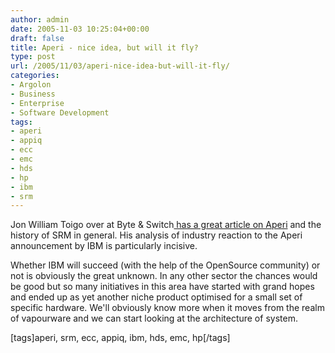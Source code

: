 ```yaml
---
author: admin
date: 2005-11-03 10:25:04+00:00
draft: false
title: Aperi - nice idea, but will it fly?
type: post
url: /2005/11/03/aperi-nice-idea-but-will-it-fly/
categories:
- Argolon
- Business
- Enterprise
- Software Development
tags:
- aperi
- appiq
- ecc
- emc
- hds
- hp
- ibm
- srm
---
```


Jon William Toigo over at Byte & Switch[ has a great article on Aperi](http://www.byteandswitch.com/document.asp?doc_id=83506&WT.svl=tease1) and the history of SRM in general. His analysis of industry reaction to the Aperi announcement by IBM is particularly incisive.

Whether IBM will succeed (with the help of the OpenSource community) or not is obviously the great unknown. In any other sector the chances would be good but so many initiatives in this area have started with grand hopes and ended up as yet another niche product optimised for a small set of specific hardware. We'll obviously know more when it moves from the realm of vapourware and we can start looking at the architecture of system.

[tags]aperi, srm, ecc, appiq, ibm, hds, emc, hp[/tags] 
